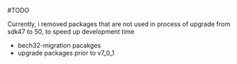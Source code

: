 
#TODO

Currently, i removed packages that are not used in process of upgrade from sdk47 to 50, to speed up development time 

- bech32-migration pacakges 
- upgrade packages prior to v7_0_1